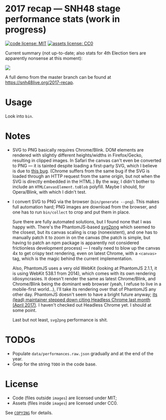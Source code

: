 # 2017 recap — SNH48 stage performance stats (work in progress)

[![code license: MIT](https://img.shields.io/badge/code%20license-MIT-blue.svg?maxAge=2592000)](COPYING)
[![assets license: CC0](https://img.shields.io/badge/assets%20license-CC0-blue.svg?maxAge=2592000)](COPYING)

Current summary (not up-to-date; also stats for 4th Election tiers are apparently nonsense at this moment):

![](https://rawgit.com/SNH48Live/2017-recap/master/images/svg/summary.svg)

A full demo from the master branch can be found at <https://snh48live.org/2017-recap>.

# Usage

Look into `bin`.

# Notes

- SVG to PNG basically requires Chrome/Blink. DOM elements are rendered with slightly different heights/widths in Firefox/Gecko, resulting in clipped images. In Safari the canvas can't even be converted to PNG — it is tainted despite loading a first-party SVG, which I believe is due to [this bug](https://bugs.chromium.org/p/chromium/issues/detail?id=294129). (Chrome suffers from the same bug if the SVG is loaded through an HTTP request from the same origin, but not when the SVG is directly embedded in the HTML.) By the way, I didn't bother to include an `HTMLCanvasElement.toBlob` polyfill. Maybe I should, for Opera/Blink, with which I didn't test.

- I convert SVG to PNG via the browser (`bin/generate --png`). This makes full automation hard; PNG images are download from the browser, and one has to run `bin/collect` to crop and put them in place.

  Sure there are fully automated solutions, but I found none that I was happy with. There's the PhantomJS-based [svg2png](https://github.com/domenic/svg2png) which seemed to the closest, but its canvas scaling is crap (nonexistent), and one has to manually patch it to zoom in on the canvas (the patch is simple, but having to patch an npm package is apparently not considered frictionless development process) — I really need to blow up the canvas 4x to get crispy text rendering, even on latest Chrome, with a `<canvas>` tag, which is the magic behind the current implementation.

  Also, PhantomJS uses a very old WebKit (looking at PhantomJS 2.1.1, it is using WebKit 538.1 from 2014), which comes with its own rendering idiosyncrasies. It doesn't render the same as latest Chrome/Blink, and Chrome/Blink being the dominant web browser (yeah, I refuse to live in a mobile-first world...), I'll take its rendering over that of PhantomJS any other day. PhantomJS doesn't seem to have a bright future anyway; [its (lead) maintainer stepped down citing Headless Chrome last month (April 2017)](https://groups.google.com/forum/#!topic/phantomjs/9aI5d-LDuNE). I haven't checked out Headless Chrome yet. I should at some point.

  Last but not least, `svg2png` performance is shit.

# TODOs

- Populate `data/performances.raw.json` gradually and at the end of the year.
- Grep for the string `TODO` in the code base.

# License

- Code (files outside `images`) are licensed under MIT;
- Assets (files inside `images`) are licensed under CC0.

See [`COPYING`](COPYING) for details.
